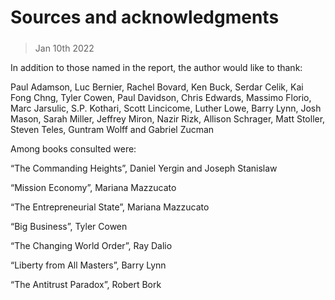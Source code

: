 ###### 
# Sources and acknowledgments 
#####  
> Jan 10th 2022 
In addition to those named in the report, the author would like to thank:
Paul Adamson, Luc Bernier, Rachel Bovard, Ken Buck, Serdar Celik, Kai Fong Chng, Tyler Cowen, Paul Davidson, Chris Edwards, Massimo Florio, Marc Jarsulic, S.P. Kothari, Scott Lincicome, Luther Lowe, Barry Lynn, Josh Mason, Sarah Miller, Jeffrey Miron, Nazir Rizk, Allison Schrager, Matt Stoller, Steven Teles, Guntram Wolff and Gabriel Zucman
Among books consulted were:
“The Commanding Heights”, Daniel Yergin and Joseph Stanislaw
“Mission Economy”, Mariana Mazzucato
“The Entrepreneurial State”, Mariana Mazzucato
“Big Business”, Tyler Cowen
“The Changing World Order”, Ray Dalio
“Liberty from All Masters”, Barry Lynn
“The Antitrust Paradox”, Robert Bork

